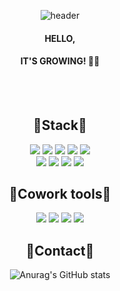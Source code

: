  <div align="center">

![header](https://capsule-render.vercel.app/api?type=Waving&color=1266FF&height=300&section=header&text=GO!RAE&fontSize=60&fontColor=FFA9FF&animation=fadeIn      )

#### HELLO, 
#### IT'S GROWING! 👩‍💻
<br>
<br>


 ## 🐬Stack🐬
 
 <img src="https://img.shields.io/badge/JavaScript-F7DF1E?style=for-the-badge&logo=JavaScript&logoColor=white">
  <img src="https://img.shields.io/badge/jQuery-0769AD?style=for-the-badge&logo=jQuery&logoColor=white">
   <img src="https://img.shields.io/badge/React-61DAFB?style=for-the-badge&logo=React&logoColor=white">
        <img src="https://img.shields.io/badge/Node.js-339933?style=for-the-badge&logo=Node.js&logoColor=white">
        <img src="https://img.shields.io/badge/Express-000000?style=for-the-badge&logo=Express&logoColor=white">
 <br/> 
<img src="https://img.shields.io/badge/mysql-4479A1?style=for-the-badge&logo=mysql&logoColor=white">
  <img src="https://img.shields.io/badge/Sequelize-52B0E7?style=for-the-badge&logo=Sequelize&logoColor=white">
   <img src="https://img.shields.io/badge/Redux-764ABC?style=for-the-badge&logo=Redux&logoColor=white">
     <img src="https://img.shields.io/badge/Bootstrap-7952B3?style=for-the-badge&logo=Bootstrap&logoColor=white">
  
  ## 🐬Cowork tools🐬
   <img src="https://img.shields.io/badge/GitHub-181717?style=for-the-badge&logo=GitHub&logoColor=white">
     <img src="https://img.shields.io/badge/Notion-000000?style=for-the-badge&logo=Notion&logoColor=white">
     <img src="https://img.shields.io/badge/Figma-F24E1E?style=for-the-badge&logo=Figma&logoColor=white">
       <img src="https://img.shields.io/badge/Slack-4A154B?style=for-the-badge&logo=Slack&logoColor=white">
  
   ## 🐬Contact🐬
  


![Anurag's GitHub stats](https://github-readme-stats.vercel.app/api?username=raelulu&show_icons=true&theme=transparent)

 </div>
